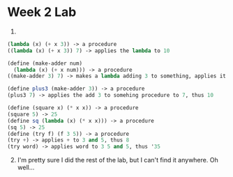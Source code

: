 # Week 2 Lab

1.
```scheme
(lambda (x) (+ x 3)) -> a procedure
((lambda (x) (+ x 3)) 7) -> applies the lambda to 10

(define (make-adder num)
  (lambda (x) (+ x num))) -> a procedure
((make-adder 3) 7) -> makes a lambda adding 3 to something, applies it to 7, thus 10

(define plus3 (make-adder 3)) -> a procedure
(plus3 7) -> applies the add 3 to somehing procedure to 7, thus 10

(define (square x) (* x x)) -> a procedure
(square 5) -> 25
(define sq (lambda (x) (* x x))) -> a procedure
(sq 5) -> 25
(define (try f) (f 3 5)) -> a procedure
(try +) -> applies + to 3 and 5, thus 8
(try word) -> applies word to 3 5 and 5, thus '35
```

2. I'm pretty sure I did the rest of the lab, but I can't find it anywhere. Oh well...
